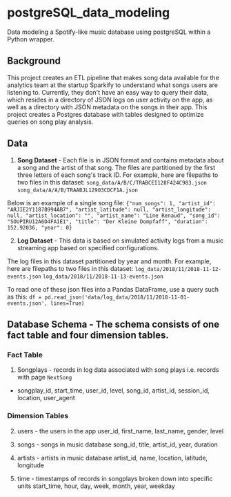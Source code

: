 # postgreSQL_data_modeling
Data modeling a Spotify-like music database using postgreSQL within a Python wrapper.

## Background
This project creates an ETL pipeline that makes song data available for the analytics team at the startup Sparkify to understand what songs users are listening to.
Currently, they don't have an easy way to query their data, which resides in a directory of JSON logs on user activity on the app, as well as a directory with JSON metadata on the songs in their app. This project creates a Postgres database with tables designed to optimize queries on song play analysis.

## Data
1. **Song Dataset** - Each file is in JSON format and contains metadata about a song and the artist of that song. 
The files are partitioned by the first three letters of each song's track ID. For example, here are filepaths to two files in this dataset:
`song_data/A/B/C/TRABCEI128F424C983.json`
`song_data/A/A/B/TRAABJL12903CDCF1A.json`

Below is an example of a single song file:
`{"num_songs": 1, "artist_id": "ARJIE2Y1187B994AB7", "artist_latitude": null, "artist_longitude": null, "artist_location": "", "artist_name": "Line Renaud", "song_id": "SOUPIRU12A6D4FA1E1", "title": "Der Kleine Dompfaff", "duration": 152.92036, "year": 0}`

2. **Log Dataset** - This data is based on simulated activity logs from a music streaming app based on specified configurations.

The log files in this dataset partitioned by year and month. For example, here are filepaths to two files in this dataset:
`log_data/2018/11/2018-11-12-events.json`
`log_data/2018/11/2018-11-13-events.json`

To read one of these json files into a Pandas DataFrame, use a query such as this:
`df = pd.read_json('data/log_data/2018/11/2018-11-01-events.json', lines=True)`

## Database Schema - The schema consists of one fact table and four dimension tables.

### Fact Table
1. Songplays - records in log data associated with song plays i.e. records with page `NextSong`
- songplay_id, start_time, user_id, level, song_id, artist_id, session_id, location, user_agent

### Dimension Tables
2. users - the users in the app
user_id, first_name, last_name, gender, level

3. songs - songs in music database
song_id, title, artist_id, year, duration

4. artists - artists in music database
artist_id, name, location, latitude, longitude

5. time - timestamps of records in songplays broken down into specific units
start_time, hour, day, week, month, year, weekday

